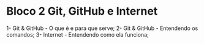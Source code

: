 # Bloco 2 Git, GitHub e Internet
1- Git & GitHub - O que é e para que serve;
2- Git & GitHub - Entendendo os comandos;
3- Internet - Entendendo como ela funciona;

